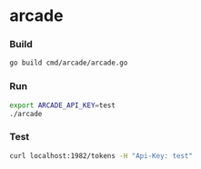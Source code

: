 # arcade

### Build

```bash
go build cmd/arcade/arcade.go
```

### Run

```bash
export ARCADE_API_KEY=test
./arcade
```

### Test

```bash
curl localhost:1982/tokens -H "Api-Key: test"
```
